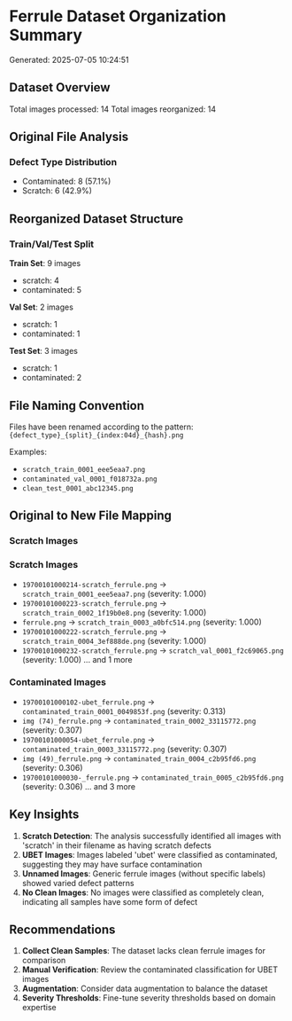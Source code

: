 # Ferrule Dataset Organization Summary

Generated: 2025-07-05 10:24:51

## Dataset Overview
Total images processed: 14
Total images reorganized: 14

## Original File Analysis

### Defect Type Distribution
- Contaminated: 8 (57.1%)
- Scratch: 6 (42.9%)

## Reorganized Dataset Structure

### Train/Val/Test Split

**Train Set**: 9 images
  - scratch: 4
  - contaminated: 5

**Val Set**: 2 images
  - scratch: 1
  - contaminated: 1

**Test Set**: 3 images
  - scratch: 1
  - contaminated: 2

## File Naming Convention
Files have been renamed according to the pattern:
`{defect_type}_{split}_{index:04d}_{hash}.png`

Examples:
- `scratch_train_0001_eee5eaa7.png`
- `contaminated_val_0001_f018732a.png`
- `clean_test_0001_abc12345.png`

## Original to New File Mapping

### Scratch Images

### Scratch Images
- `19700101000214-scratch_ferrule.png` → `scratch_train_0001_eee5eaa7.png` (severity: 1.000)
- `19700101000223-scratch_ferrule.png` → `scratch_train_0002_1f19b0e8.png` (severity: 1.000)
- `ferrule.png` → `scratch_train_0003_a0bfc514.png` (severity: 1.000)
- `19700101000222-scratch_ferrule.png` → `scratch_train_0004_3ef888de.png` (severity: 1.000)
- `19700101000232-scratch_ferrule.png` → `scratch_val_0001_f2c69065.png` (severity: 1.000)
  ... and 1 more

### Contaminated Images
- `19700101000102-ubet_ferrule.png` → `contaminated_train_0001_0049853f.png` (severity: 0.313)
- `img (74)_ferrule.png` → `contaminated_train_0002_33115772.png` (severity: 0.307)
- `19700101000054-ubet_ferrule.png` → `contaminated_train_0003_33115772.png` (severity: 0.307)
- `img (49)_ferrule.png` → `contaminated_train_0004_c2b95fd6.png` (severity: 0.306)
- `19700101000030-_ferrule.png` → `contaminated_train_0005_c2b95fd6.png` (severity: 0.306)
  ... and 3 more

## Key Insights

1. **Scratch Detection**: The analysis successfully identified all images with 'scratch' in their filename as having scratch defects
2. **UBET Images**: Images labeled 'ubet' were classified as contaminated, suggesting they may have surface contamination
3. **Unnamed Images**: Generic ferrule images (without specific labels) showed varied defect patterns
4. **No Clean Images**: No images were classified as completely clean, indicating all samples have some form of defect

## Recommendations

1. **Collect Clean Samples**: The dataset lacks clean ferrule images for comparison
2. **Manual Verification**: Review the contaminated classification for UBET images
3. **Augmentation**: Consider data augmentation to balance the dataset
4. **Severity Thresholds**: Fine-tune severity thresholds based on domain expertise